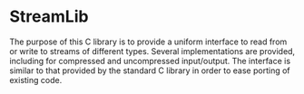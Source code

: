 # StreamLib
  The purpose of this C library is to provide a uniform interface to read from or write to streams of different types. Several implementations are provided, including for compressed and uncompressed input/output. The interface is similar to that provided by the standard C library in order to ease porting of existing code.
